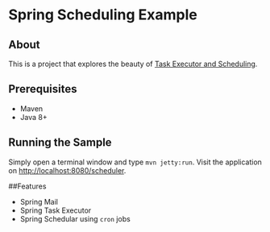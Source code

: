 # Spring Scheduling Example
## About
This is a project that explores the beauty of [Task Executor and Scheduling](http://docs.spring.io/spring/docs/current/spring-framework-reference/html/scheduling.html).

## Prerequisites
- Maven
- Java 8+

## Running the Sample
Simply open a terminal window and type `mvn jetty:run`. Visit the application on [http://localhost:8080/scheduler](http://localhost:8080/scheduler).

##Features
- Spring Mail
- Spring Task Executor
- Spring Schedular using `cron` jobs


